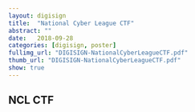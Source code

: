 ```yaml
---
layout: digisign
title:  "National Cyber League CTF"
abstract: ""
date:   2018-09-28
categories: [digisign, poster]
fullimg_url: "DIGISIGN-NationalCyberLeagueCTF.pdf"
thumb_url: "DIGISIGN-NationalCyberLeagueCTF.pdf"
show: true
---
```

## NCL CTF 
